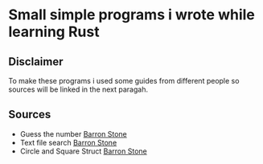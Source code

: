 # Small simple programs i wrote while learning Rust

## Disclaimer
To make these programs i used some guides from different people so sources will be linked in the next paragah.

## Sources
- Guess the number          [Barron Stone](https://www.linkedin.com/learning/rust-essential-training)
- Text file search          [Barron Stone](https://www.linkedin.com/learning/rust-essential-training)
- Circle and Square Struct  [Barron Stone](https://www.linkedin.com/learning/rust-essential-training)